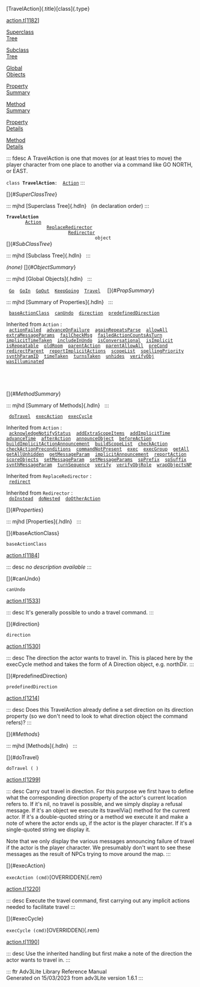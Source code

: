 [TravelAction]{.title}[class]{.type}

[action.t](../file/action.t.html)\[[1182](../source/action.t.html#1182)\]

[Superclass\
Tree](#_SuperClassTree_)

[Subclass\
Tree](#_SubClassTree_)

[Global\
Objects](#_ObjectSummary_)

[Property\
Summary](#_PropSummary_)

[Method\
Summary](#_MethodSummary_)

[Property\
Details](#_Properties_)

[Method\
Details](#_Methods_)

::: fdesc
A TravelAction is one that moves (or at least tries to move) the player
character from one place to another via a command like GO NORTH, or
EAST.

`class `**`TravelAction`**` :   `[`Action`](../object/Action.html)
:::

[]{#_SuperClassTree_}

::: mjhd
[Superclass Tree]{.hdln}   (in declaration order)
:::

**`TravelAction`**\
`         `[`Action`](../object/Action.html)\
`                 `[`ReplaceRedirector`](../object/ReplaceRedirector.html)\
`                         `[`Redirector`](../object/Redirector.html)\
`                                 object`\
[]{#_SubClassTree_}

::: mjhd
[Subclass Tree]{.hdln}  
:::

*(none)* []{#_ObjectSummary_}

::: mjhd
[Global Objects]{.hdln}  
:::

` `[`Go`](../object/Go.html)`  `[`GoIn`](../object/GoIn.html)`  `[`GoOut`](../object/GoOut.html)`  `[`KeepGoing`](../object/KeepGoing.html)`  `[`Travel`](../object/Travel.html)`  `
[]{#_PropSummary_}

::: mjhd
[Summary of Properties]{.hdln}  
:::

` `[`baseActionClass`](#baseActionClass)`  `[`canUndo`](#canUndo)`  `[`direction`](#direction)`  `[`predefinedDirection`](#predefinedDirection)`  `

Inherited from `Action` :\
` `[`actionFailed`](../object/Action.html#actionFailed)`  `[`advanceOnFailure`](../object/Action.html#advanceOnFailure)`  `[`againRepeatsParse`](../object/Action.html#againRepeatsParse)`  `[`allowAll`](../object/Action.html#allowAll)`  `[`extraMessageParams`](../object/Action.html#extraMessageParams)`  `[`failCheckMsg`](../object/Action.html#failCheckMsg)`  `[`failedActionCountsAsTurn`](../object/Action.html#failedActionCountsAsTurn)`  `[`implicitTimeTaken`](../object/Action.html#implicitTimeTaken)`  `[`includeInUndo`](../object/Action.html#includeInUndo)`  `[`isConversational`](../object/Action.html#isConversational)`  `[`isImplicit`](../object/Action.html#isImplicit)`  `[`isRepeatable`](../object/Action.html#isRepeatable)`  `[`oldRoom`](../object/Action.html#oldRoom)`  `[`parentAction`](../object/Action.html#parentAction)`  `[`parentAllowAll`](../object/Action.html#parentAllowAll)`  `[`preCond`](../object/Action.html#preCond)`  `[`redirectParent`](../object/Action.html#redirectParent)`  `[`reportImplicitActions`](../object/Action.html#reportImplicitActions)`  `[`scopeList`](../object/Action.html#scopeList)`  `[`spellingPriority`](../object/Action.html#spellingPriority)`  `[`synthParamID`](../object/Action.html#synthParamID)`  `[`timeTaken`](../object/Action.html#timeTaken)`  `[`turnsTaken`](../object/Action.html#turnsTaken)`  `[`unhides`](../object/Action.html#unhides)`  `[`verifyObj`](../object/Action.html#verifyObj)`  `[`wasIlluminated`](../object/Action.html#wasIlluminated)`  `

` `

` `

[]{#_MethodSummary_}

::: mjhd
[Summary of Methods]{.hdln}  
:::

` `[`doTravel`](#doTravel)`  `[`execAction`](#execAction)`  `[`execCycle`](#execCycle)`  `

Inherited from `Action` :\
` `[`acknowledgeNotifyStatus`](../object/Action.html#acknowledgeNotifyStatus)`  `[`addExtraScopeItems`](../object/Action.html#addExtraScopeItems)`  `[`addImplicitTime`](../object/Action.html#addImplicitTime)`  `[`advanceTime`](../object/Action.html#advanceTime)`  `[`afterAction`](../object/Action.html#afterAction)`  `[`announceObject`](../object/Action.html#announceObject)`  `[`beforeAction`](../object/Action.html#beforeAction)`  `[`buildImplicitActionAnnouncement`](../object/Action.html#buildImplicitActionAnnouncement)`  `[`buildScopeList`](../object/Action.html#buildScopeList)`  `[`checkAction`](../object/Action.html#checkAction)`  `[`checkActionPreconditions`](../object/Action.html#checkActionPreconditions)`  `[`commandNotPresent`](../object/Action.html#commandNotPresent)`  `[`exec`](../object/Action.html#exec)`  `[`execGroup`](../object/Action.html#execGroup)`  `[`getAll`](../object/Action.html#getAll)`  `[`getAllUnhidden`](../object/Action.html#getAllUnhidden)`  `[`getMessageParam`](../object/Action.html#getMessageParam)`  `[`implicitAnnouncement`](../object/Action.html#implicitAnnouncement)`  `[`reportAction`](../object/Action.html#reportAction)`  `[`scoreObjects`](../object/Action.html#scoreObjects)`  `[`setMessageParam`](../object/Action.html#setMessageParam)`  `[`setMessageParams`](../object/Action.html#setMessageParams)`  `[`spPrefix`](../object/Action.html#spPrefix)`  `[`spSuffix`](../object/Action.html#spSuffix)`  `[`synthMessageParam`](../object/Action.html#synthMessageParam)`  `[`turnSequence`](../object/Action.html#turnSequence)`  `[`verify`](../object/Action.html#verify)`  `[`verifyObjRole`](../object/Action.html#verifyObjRole)`  `[`wrapObjectsNP`](../object/Action.html#wrapObjectsNP)`  `

Inherited from `ReplaceRedirector` :\
` `[`redirect`](../object/ReplaceRedirector.html#redirect)`  `

Inherited from `Redirector` :\
` `[`doInstead`](../object/Redirector.html#doInstead)`  `[`doNested`](../object/Redirector.html#doNested)`  `[`doOtherAction`](../object/Redirector.html#doOtherAction)`  `

[]{#_Properties_}

::: mjhd
[Properties]{.hdln}  
:::

[]{#baseActionClass}

`baseActionClass`

[action.t](../file/action.t.html)\[[1184](../source/action.t.html#1184)\]

::: desc
*no description available*
:::

[]{#canUndo}

`canUndo`

[action.t](../file/action.t.html)\[[1533](../source/action.t.html#1533)\]

::: desc
It\'s generally possible to undo a travel command.
:::

[]{#direction}

`direction`

[action.t](../file/action.t.html)\[[1530](../source/action.t.html#1530)\]

::: desc
The direction the actor wants to travel in. This is placed here by the
execCycle method and takes the form of A Direction object, e.g.
northDir.
:::

[]{#predefinedDirection}

`predefinedDirection`

[action.t](../file/action.t.html)\[[1214](../source/action.t.html#1214)\]

::: desc
Does this TravelAction already define a set direction on its direction
property (so we don\'t need to look to what direction object the command
refers)?
:::

[]{#_Methods_}

::: mjhd
[Methods]{.hdln}  
:::

[]{#doTravel}

`doTravel ( )`

[action.t](../file/action.t.html)\[[1299](../source/action.t.html#1299)\]

::: desc
Carry out travel in direction. For this purpose we first have to define
what the corresponding direction property of the actor\'s current
location refers to. If it\'s nil, no travel is possible, and we simply
display a refusal message. If it\'s an object we execute its travelVia()
method for the current actor. If it\'s a double-quoted string or a
method we execute it and make a note of where the actor ends up, if the
actor is the player character. If it\'s a single-quoted string we
display it.

Note that we only display the various messages announcing failure of
travel if the actor is the player character. We presumably don\'t want
to see these messages as the result of NPCs trying to move around the
map.
:::

[]{#execAction}

`execAction (cmd)`[OVERRIDDEN]{.rem}

[action.t](../file/action.t.html)\[[1220](../source/action.t.html#1220)\]

::: desc
Execute the travel command, first carrying out any implicit actions
needed to facilitate travel
:::

[]{#execCycle}

`execCycle (cmd)`[OVERRIDDEN]{.rem}

[action.t](../file/action.t.html)\[[1190](../source/action.t.html#1190)\]

::: desc
Use the inherited handling but first make a note of the direction the
actor wants to travel in.
:::

::: ftr
Adv3Lite Library Reference Manual\
Generated on 15/03/2023 from adv3Lite version 1.6.1
:::
